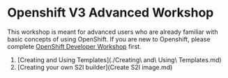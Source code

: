 # Openshift V3 Advanced Workshop

This workshop is meant for advanced users who are already familiar with basic concepts of using OpenShift. If you are new to Openshift, please complete [OpenShift Developer Workshop](https://github.com/RedHatWorkshops/openshiftv3-workshop/blob/master/0.%20Table%20of%20Contents.md) first.

1. [Creating and Using Templates](./Creating\ and\ Using\ Templates.md)
2. [Creating your own S2I builder](Create S2I image.md)

